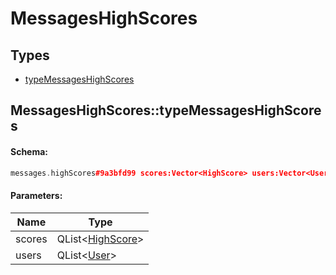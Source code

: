 # MessagesHighScores

## Types

* [typeMessagesHighScores](#messageshighscorestypemessageshighscores)

## MessagesHighScores::typeMessagesHighScores

#### Schema:

```c++
messages.highScores#9a3bfd99 scores:Vector<HighScore> users:Vector<User> = messages.HighScores;
```

#### Parameters:

|Name|Type|
|----|----|
|scores|QList&lt;[HighScore](highscore.md)&gt;|
|users|QList&lt;[User](user.md)&gt;|

